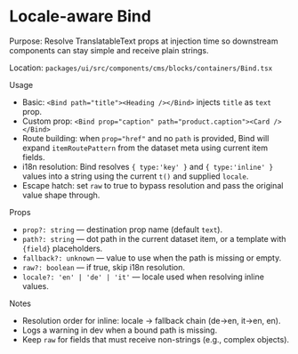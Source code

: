 # Locale-aware Bind

Purpose: Resolve TranslatableText props at injection time so downstream components can stay simple and receive plain strings.

Location: `packages/ui/src/components/cms/blocks/containers/Bind.tsx`

Usage
- Basic: `<Bind path="title"><Heading /></Bind>` injects `title` as `text` prop.
- Custom prop: `<Bind prop="caption" path="product.caption"><Card /></Bind>`
- Route building: when `prop="href"` and no `path` is provided, Bind will expand `itemRoutePattern` from the dataset meta using current item fields.
- i18n resolution: Bind resolves `{ type:'key' }` and `{ type:'inline' }` values into a string using the current `t()` and supplied `locale`.
- Escape hatch: set `raw` to true to bypass resolution and pass the original value shape through.

Props
- `prop?: string` — destination prop name (default `text`).
- `path?: string` — dot path in the current dataset item, or a template with `{field}` placeholders.
- `fallback?: unknown` — value to use when the path is missing or empty.
- `raw?: boolean` — if true, skip i18n resolution.
- `locale?: 'en' | 'de' | 'it'` — locale used when resolving inline values.

Notes
- Resolution order for inline: locale → fallback chain (de→en, it→en, en).
- Logs a warning in dev when a bound path is missing.
- Keep `raw` for fields that must receive non-strings (e.g., complex objects).

